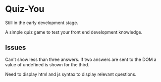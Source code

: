 # Quiz-You

Still in the early development stage.

A simple quiz game to test your front end development knowledge. 

## Issues

Can't show less than three answers. If two answers are sent to the DOM a value of undefined is shown for the third.

Need to display html and js syntax to display relevant questions.
